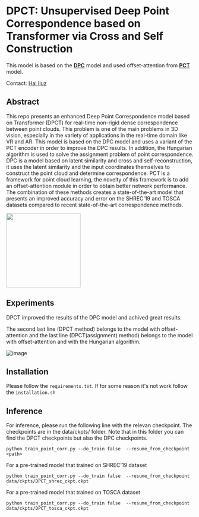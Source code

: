 # DPCT: Unsupervised Deep Point Correspondence based on Transformer via Cross and Self Construction

This model is based on the [**DPC**](https://github.com/dvirginz/DPC) model and used offset-attention from [**PCT**](https://github.com/MenghaoGuo/PCT) model.

Contact: [Hai Iluz](mailto:xhailuzx@gmail.com)

## Abstract

This repo presents an enhanced Deep Point Correspondence model based on Transformer (DPCT) for real-time non-rigid dense correspondence between point clouds. This problem is one of the main problems in 3D vision, especially in the variety of applications in the real-time domain like VR and AR. This model is based on the DPC model and uses a variant of the PCT encoder in order to improve the DPC results. In addition, the Hungarian algorithm is used to solve the assignment problem of point correspondence. DPC is a model based on latent similarity and cross and self-reconstruction, it uses the latent similarity and the input coordinates themselves to construct the point cloud and determine correspondence. PCT is a framework for point cloud learning, the novelty of this framework is to add an offset-attention module in order to obtain better network performance. The combination of these methods creates a state-of-the-art model that presents an improved accuracy and error on the SHREC'19 and TOSCA datasets compared to recent state-of-the-art correspondence methods. 

<img src=./SHREC.gif width="200" />

## Experiments
DPCT improved the results of the DPC model and achived great results.

The second last line (DPCT method) belongs to the model with offset-attention and the last line (DPCT(assignment) method) belongs to the model with offset-attention and with the Hungarian algorithm.

![image](https://user-images.githubusercontent.com/102179195/195860045-81fcd057-3a0e-4f17-a387-1fb9b5aac9e4.png)

## Installation

Please follow the `requirements.txt`. If for some reason it's not work follow the `installation.sh`

## Inference

For inference, please run the following line with the relevan checkpoint. The checkpoints are in the data/ckpts/ folder. Note that in this folder you can find the DPCT checkpoints but also the DPC checkpoints.

```
python train_point_corr.py --do_train false  --resume_from_checkpoint <path>
```

For a pre-trained model that trained on SHREC'19 dataset
```
python train_point_corr.py --do_train false  --resume_from_checkpoint data/ckpts/DPCT_shrec_ckpt.ckpt
```

For a pre-trained model that trained on TOSCA dataset
```
python train_point_corr.py --do_train false  --resume_from_checkpoint data/ckpts/DPCT_tosca_ckpt.ckpt
```

